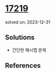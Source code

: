 # [17219](https://www.acmicpc.net/problem/17219)
solved on: 2023-12-31

## Solutions

- 간단한 해시맵 문제

## References
